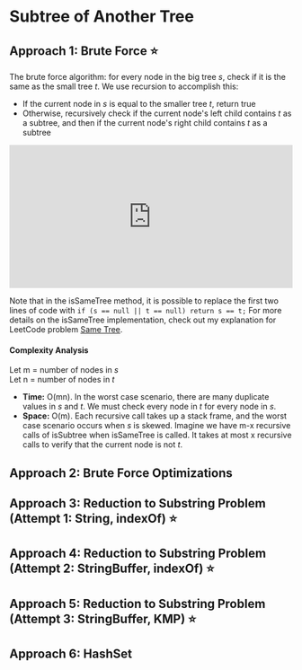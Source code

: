 # Subtree of Another Tree 

## Approach 1: Brute Force ⭐
The brute force algorithm: for every node in the big tree _s_, check if it is the same as the small tree _t_. We use recursion to accomplish this:
- If the current node in _s_ is equal to the smaller tree _t_, return true
- Otherwise, recursively check if the current node's left child contains _t_ as a subtree, and then if the current node's right child contains _t_ as a subtree

<iframe src="https://leetcode.com/playground/YxKD2YGD/shared" frameBorder="0" width="100%" height="255"></iframe>

Note that in the isSameTree method, it is possible to replace the first two lines of code with `if (s == null || t == null) return s == t;`
For more details on the isSameTree implementation, check out my explanation for LeetCode problem [Same Tree](../0100_Same-Tree/Explanation.md).

#### Complexity Analysis
Let m = number of nodes in _s_  
Let n = number of nodes in _t_
- **Time:** O(mn). In the worst case scenario, there are many duplicate values in _s_ and _t_. We must check every node in _t_ for every node in _s_.  
- **Space:** O(m). Each recursive call takes up a stack frame, and the worst case scenario occurs when _s_ is skewed. Imagine we have m-x recursive calls of isSubtree when isSameTree is called. It takes at most x recursive calls to verify that the current node is not _t_.

## Approach 2: Brute Force Optimizations

## Approach 3: Reduction to Substring Problem (Attempt 1: String, indexOf) ⭐

## Approach 4: Reduction to Substring Problem (Attempt 2: StringBuffer, indexOf) ⭐

## Approach 5: Reduction to Substring Problem (Attempt 3: StringBuffer, KMP) ⭐

## Approach 6: HashSet
